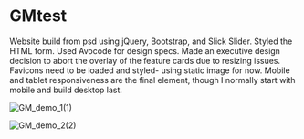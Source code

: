 # GMtest
Website build from psd using jQuery, Bootstrap, and Slick Slider. Styled the HTML form. Used Avocode for design specs. Made an executive design decision to abort the overlay of the feature cards due to resizing issues. Favicons need to be loaded and styled- using static image for now. Mobile and tablet responsiveness are the final element, though I normally start with mobile and build desktop last.

![GM_demo_1(1)](https://user-images.githubusercontent.com/68091330/122286789-160fec00-cea5-11eb-8fbe-3b31d58d8db1.gif)

![GM_demo_2(2)](https://user-images.githubusercontent.com/68091330/122286831-2031ea80-cea5-11eb-9af9-680cc079100b.gif)

